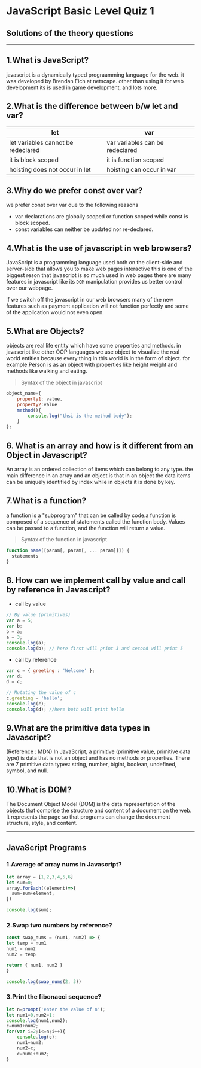 # JavaScript Basic Level Quiz 1

## Solutions of the theory questions

---

## 1.What is JavaScript?

javascript is a dynamically typed prograamming language for the web. it was developed by Brendan Eich at netscape.
other than using it for web development its is used in game development, and lots more.

## 2.What is the difference between b/w let and var?

| let                                | var                             |
| ---------------------------------- | ------------------------------- |
| let variables cannot be redeclared | var variables can be redeclared |
| it is block scoped                 | it is function scoped           |
| hoisting does not occur in let     | hoisting can occur in var       |

## 3.Why do we prefer const over var?

we prefer const over var due to the following reasons

- var declarations are globally scoped or function scoped while const is block scoped.
- const variables can neither be updated nor re-declared.

## 4.What is the use of javascript in web browsers?

JavaScript is a programming language used both on the client-side and server-side that allows you to make web pages interactive this is one of the biggest reson that javascript is so much used in web pages there are many features in javascript like its `DOM` manipulation provides us better control over our webpage.

if we switch off the javascript in our web browsers many of the new features such as payment application will not function perfectly and some of the application would not even open.

## 5.What are Objects?

objects are real life entity which have some properties and methods.
in javascript like other OOP languages we use object to visualize the real world entities because every thing in this world is in the form of object. for example:Person is as an object with properties like height weight and methods like walking and eating.

> Syntax of the object in javascript

```JavaScript
object_name={
    property1: value,
    property2:value
    method(){
        console.log("thsi is the method body");
    }
};
```

## 6. What is an array and how is it different from an Object in Javascript?

An array is an ordered collection of items which can belong to any type.
the main difference in an array and an object is that in an object the data items can be uniquely identified by index while in objects it is done by key.

## 7.What is a function?

a function is a "subprogram" that can be called by code.a function is composed of a sequence of statements called the function body. Values can be passed to a function, and the function will return a value.

> Syntax of the function in javascript

```JavaScript
function name([param[, param[, ... param]]]) {
  statements
}
```

## 8. How can we implement call by value and call by reference in Javascript?

- call by value

```javascript
// By value (primitives)
var a = 5;
var b;
b = a;
a = 3;
console.log(a);
console.log(b); // here first will print 3 and second will print 5
```

- call by reference

```JavaScript
var c = { greeting : 'Welcome' };
var d;
d = c;

// Mutating the value of c
c.greeting = 'hello';
console.log(c);
console.log(d); //here both will print hello
```

## 9.What are the primitive data types in Javascript?

(Reference : MDN) In JavaScript, a primitive (primitive value, primitive data type) is data that is not an object and has no methods or properties. There are 7 primitive data types: string, number, bigint, boolean, undefined, symbol, and null.

## 10.What is DOM?

The Document Object Model (DOM) is the data representation of the objects that comprise the structure and content of a document on the web.
It represents the page so that programs can change the document structure, style, and content.

---

## JavaScript Programs

### 1.Average of array nums in Javascript?

```JavaScript
let array = [1,2,3,4,5,6]
let sum=0;
array.forEach((element)=>{
  sum=sum+element;
})

console.log(sum);
```

### 2.Swap two numbers by reference?

```JavaScript
const swap_nums = (num1, num2) => {
let temp = num1
num1 = num2
num2 = temp

return { num1, num2 }
}

console.log(swap_nums(2, 3))
```

### 3.Print the fibonacci sequence?

```JavaScript
let n=prompt('enter the value of n');
let num1=0,num2=1;
console.log(num1,num2);
c=num1+num2;
for(var i=2;i<=n;i++){
    console.log(c);
    num1=num2;
    num2=c;
    c=num1+num2;
}
```
